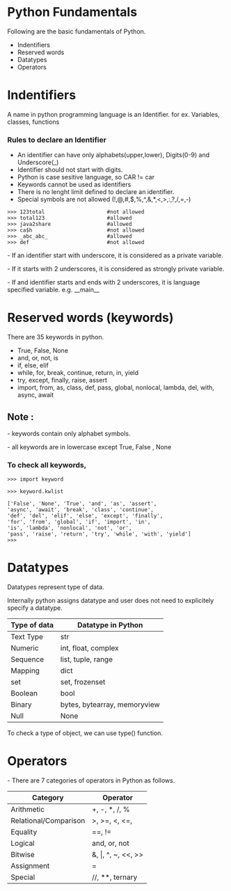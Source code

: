 # Python Fundamentals

Following are the basic fundamentals of Python.
*	Indentifiers
*	Reserved words
*	Datatypes
*	Operators

# Indentifiers
A name in python programming language is an Identifier.
for ex. Variables, classes, functions
	
### Rules to declare an Identifier
* An identifier can have only alphabets(upper,lower), Digits(0-9) and Underscore(_)
* Identifier should not start with digits.
* Python is case sesitive language, so CAR != car
* Keywords cannot be used as identifiers
* There is no lenght limit defined to declare an identifier.
* Special symbols are not allowed (!,@,#,$,%,^,&,*,<,>,:,?,/,=,-)
```
>>> 123total					#not allowed
>>> total123					#allowed
>>> java2share					#allowed
>>> ca$h						#not allowed
>>> _abc_abc_					#allowed
>>> def							#not allowed
```		
\- If an identifier start with underscore, it is considered as a private variable.

\- If it starts with 2 underscores, it is considered as strongly private variable.

\- If and identifier starts and ends with 2 underscores, it is language specified variable. e.g. \_\_main\_\_

# Reserved words (keywords)
There are 35 keywords in python.
-	True, False, None	
-	and, or, not, is
-	if, else, elif
-	while, for, break, continue, return, in, yield
-	try, except, finally, raise, assert
-	import, from, as, class, def, pass, global,
	nonlocal, lambda, del, with, async, await
		
## Note : 
\- keywords contain only alphabet symbols.

\- all keywords are in lowercase except True, False , None
			
### To check all keywords,
```
>>> import keyword

>>> keyword.kwlist

['False', 'None', 'True', 'and', 'as', 'assert', 
'async', 'await', 'break', 'class', 'continue', 
'def', 'del', 'elif', 'else', 'except', 'finally', 
'for', 'from', 'global', 'if', 'import', 'in', 
'is', 'lambda', 'nonlocal', 'not', 'or', 
'pass', 'raise', 'return', 'try', 'while', 'with', 'yield']
>>>
``` 
# Datatypes

Datatypes represent type of data.

Internally python assigns datatype and user does not need to explicitely specify a datatype.

Type of data | Datatype in Python
----------|----------
Text Type|str
Numeric|int, float, complex
Sequence|list, tuple, range
Mapping|dict
set|set, frozenset
Boolean|bool
Binary|bytes, bytearray, memoryview
Null|None

To check a type of object, we can use type() function.

# Operators

\- There are 7 categories of operators in Python as follows.

Category|Operator
--------|--------
Arithmetic| +, -, *, /, %
Relational/Comparison|>, >=, <, <=, 
Equality | ==, !=
Logical| and, or, not
Bitwise| &, \|, ^, ~, <<, >>
Assignment | =
Special| //, **, ternary

